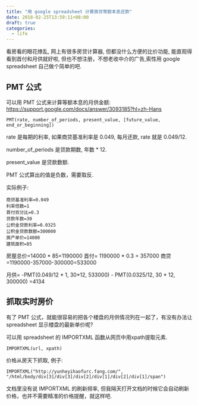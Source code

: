 ```yaml
---
title: "用 google spreadsheet 计算房贷等额本息还款"
date: 2018-02-25T13:59:11+08:00
draft: true
categories:
  - life
---
```


看房看的眼花缭乱, 网上有很多房贷计算器, 但都没什么方便的比价功能, 能直观得看到首付和月供就好啦, 但也不想注册，不想老收中介的广告,索性用 google spreadsheet 自己做个简单的吧.

## PMT 公式

可以用 PMT 公式来计算等额本息的月供金额: https://support.google.com/docs/answer/3093185?hl=zh-Hans


    PMT(rate, number_of_periods, present_value, [future_value, end_or_beginning])


rate 是每期的利率, 如果商贷基准利率是 0.049, 每月还款, rate 就是 0.049/12.

number_of_periods 是贷款期数, 年数 * 12.

present_value 是贷款数额.

PMT 公式算出的值是负数，需要取反.

实际例子:

    商贷基准利率=0.049
    利率倍数=1
    首付百分比=0.3
    贷款年数=30
    公积金贷款利率=0.0325
    公积金贷款数额=300000
    房产单价=14000
    建筑面积=85

房屋总价=14000 * 85=1190000
首付= 1190000 * 0.3 = 357000
商贷=1190000-357000-300000=533000
 
月供= -PMT(0.049/12 * 1, 30*12, 533000) - PMT(0.0325/12, 30 * 12, 300000) =4134

## 抓取实时房价

有了 PMT 公式，就能很容易的把各个楼盘的月供情况列在一起了，有没有办法让 spreadsheet 显示楼盘的最新单价呢?

可以用 spreadsheet 的 IMPORTXML 函数从网页中用xpath提取元素.

    IMPORTXML(url, xpath)

价格从房天下抓取, 例子:

    IMPORTXML("http://yunheyihaofurc.fang.com/", "/html/body/div[3]/div[3]/div[2]/div[1]/div[2]/div[1]/span")

文档里没有说 IMPORTXML 的刷新频率, 但我隔天打开文档的时候它会自动刷新价格，也并不需要精准的价格提醒，就这样吧.
